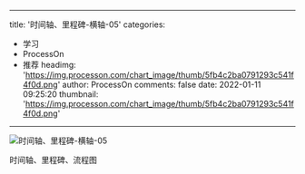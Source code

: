 
---
title: '时间轴、里程碑-横轴-05'
categories: 
 - 学习
 - ProcessOn
 - 推荐
headimg: 'https://img.processon.com/chart_image/thumb/5fb4c2ba0791293c541f4f0d.png'
author: ProcessOn
comments: false
date: 2022-01-11 09:25:20
thumbnail: 'https://img.processon.com/chart_image/thumb/5fb4c2ba0791293c541f4f0d.png'
---

<div>   
<img class="thumb" alt="时间轴、里程碑-横轴-05" src="https://img.processon.com/chart_image/thumb/5fb4c2ba0791293c541f4f0d.png" referrerpolicy="no-referrer">
<p>时间轴、里程碑、流程图</p>  
</div>
            